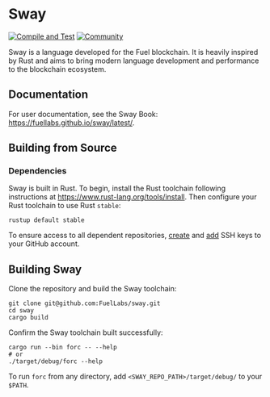 # Sway

[![Compile and Test](https://github.com/FuelLabs/sway/actions/workflows/cargo_test.yml/badge.svg)](https://github.com/FuelLabs/sway/actions/workflows/cargo_test.yml)
[![Community](https://img.shields.io/badge/chat%20on-discord-orange?&logo=discord&logoColor=ffffff&color=7389D8&labelColor=6A7EC2)](https://discord.gg/xfpK4Pe)

Sway is a language developed for the Fuel blockchain. It is heavily inspired by Rust and aims to bring modern language development and performance to the blockchain ecosystem.

## Documentation

For user documentation, see the Sway Book: <https://fuellabs.github.io/sway/latest/>.

## Building from Source

### Dependencies

Sway is built in Rust. To begin, install the Rust toolchain following instructions at <https://www.rust-lang.org/tools/install>. Then configure your Rust toolchain to use Rust `stable`:

```console
rustup default stable
```

To ensure access to all dependent repositories, [create](https://docs.github.com/en/authentication/connecting-to-github-with-ssh/generating-a-new-ssh-key-and-adding-it-to-the-ssh-agent) and [add](https://docs.github.com/en/authentication/connecting-to-github-with-ssh/adding-a-new-ssh-key-to-your-github-account) SSH keys to your GitHub account.

## Building Sway

Clone the repository and build the Sway toolchain:

```console
git clone git@github.com:FuelLabs/sway.git
cd sway
cargo build
```

Confirm the Sway toolchain built successfully:

```console
cargo run --bin forc -- --help
# or
./target/debug/forc --help
```

To run `forc` from any directory, add `<SWAY_REPO_PATH>/target/debug/` to your `$PATH`.
